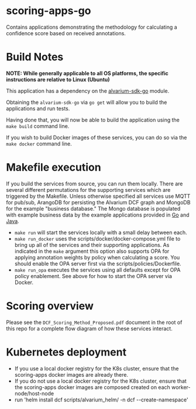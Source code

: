 # scoring-apps-go

Contains applications demonstrating the methodology for calculating a confidence score based on received annotations.

# Build Notes

**NOTE: While generally applicable to all OS platforms, the specific instructions are relative to Linux (Ubuntu)**

This application has a dependency on the [alvarium-sdk-go](https://github.com/project-alvarium/alvarium-sdk-go) module.

Obtaining the `alvarium-sdk-go` via `go get` will allow you to build the applications and run tests.

Having done that, you will now be able to build the application using the `make build` command line.

If you wish to build Docker images of these services, you can do so via the `make docker` command line.

# Makefile execution

If you build the services from source, you can run them locally. There are several different permutations for the supporting services
which are triggered by the Makefile. Unless otherwise specified all services use MQTT for pub/sub, ArangoDB for persisting the Alvarium
DCF graph and MongoDB for the example "business database." The Mongo database is populated with example business data by the example applications
provided in [Go](https://github.com/project-alvarium/example-go) and [Java](https://github.com/project-alvarium/example-java).

- `make run` will start the services locally with a small delay between each.
- `make run_docker` uses the scripts/docker/docker-compose.yml file to bring up all of the services and their supporting applications.
  As indicated in the `make` argument this option also supports OPA for applying annotation weights by policy when calculating a score. You should enable the OPA server first via the scripts/policies/Dockerfile.
- `make run_opa` executes the services using all defaults except for OPA policy enablement. See above for how to start the OPA server via Docker.

# Scoring overview

Please see the `DCF_Scoring_Method_Proposed.pdf` document in the root of this repo for a complete flow diagram of how these services interact.

# Kubernetes deployment

- If you use a local docker registry for the K8s cluster, ensure that the scoring-apps docker images are already there.
- If you do not use a local docker registry for the K8s cluster, ensure that the scoring-apps docker images are composed created on each worker-node/host-node
- run 'helm install dcf scripts/alvarium_helm/ -n dcf --create-namespace'
